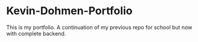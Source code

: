 # Kevin-Dohmen-Portfolio
This is my portfolio.
A continuation of my previous repo for school but now with complete backend.
